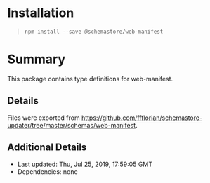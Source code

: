 # Installation
> `npm install --save @schemastore/web-manifest`

# Summary
This package contains type definitions for web-manifest.

## Details
Files were exported from https://github.com/ffflorian/schemastore-updater/tree/master/schemas/web-manifest.

## Additional Details
* Last updated: Thu, Jul 25, 2019, 17:59:05 GMT
* Dependencies: none
